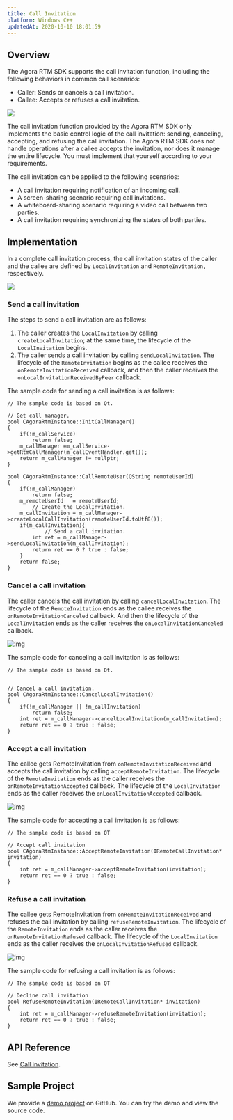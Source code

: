 ```yaml
---
title: Call Invitation
platform: Windows C++
updatedAt: 2020-10-10 18:01:59
---
```

## Overview

The Agora RTM SDK supports the call invitation function, including the following behaviors in common call scenarios:

- Caller: Sends or cancels a call invitation.
- Callee: Accepts or refuses a call invitation.

![](https://web-cdn.agora.io/docs-files/1602314541995)

The call invitation function provided by the Agora RTM SDK only implements the basic control logic of the call invitation: sending, canceling, accepting, and refusing the call invitation. The Agora RTM SDK does not handle operations after a callee accepts the invitation, nor does it manage the entire lifecycle. You must implement that yourself according to your requirements.

The call invitation can be applied to the following scenarios:

- A call invitation requiring notification of an incoming call.
- A screen-sharing scenario requiring call invitations.
- A whiteboard-sharing scenario requiring a video call between two parties.
- A call invitation requiring synchronizing the states of both parties.

## Implementation

In a complete call invitation process, the call invitation states of the caller and the callee are defined by `LocalInvitation` and `RemoteInvitation,` respectively.

![](https://web-cdn.agora.io/docs-files/1602314550083)


### Send a call invitation

The steps to send a call invitation are as follows:

1. The caller creates the `LocalInvitation` by calling `createLocalInvitation`; at the same time, the lifecycle of the `LocalInvitation` begins.
2. The caller sends a call invitation by calling `sendLocalInvitation`. The lifecycle of the `RemoteInvitation` begins as the callee receives the `onRemoteInvitationReceived` callback, and then the caller receives the `onLocalInvitationReceivedByPeer` callback.

The sample code for sending a call invitation is as follows:

```
// The sample code is based on Qt.
 
// Get call manager.
bool CAgoraRtmInstance::InitCallManager()
{
    if(!m_callService)
        return false;
    m_callManager =m_callService->getRtmCallManager(m_callEventHandler.get());
    return m_callManager != nullptr;
}
 
bool CAgoraRtmInstance::CallRemoteUser(QString remoteUserId)
{
    if(!m_callManager)
        return false;
    m_remoteUserId   = remoteUserId;
		// Create the LocalInvitation.
    m_callInvitation = m_callManager->createLocalCallInvitation(remoteUserId.toUtf8());
    if(m_callInvitation){
		    // Send a call invitation.
        int ret = m_callManager->sendLocalInvitation(m_callInvitation);
        return ret == 0 ? true : false;
    }
    return false;
}
```



### Cancel a call invitation

The caller cancels the call invitation by calling `cancelLocalInvitation`. The lifecycle of the `RemoteInvitation` ends as the callee receives the `onRemoteInvitationCanceled` callback. And then the lifecycle of the `LocalInvitation` ends as the caller receives the `onLocalInvitationCanceled` callback.

![img](https://web-cdn.agora.io/docs-files/1598604387439)

The sample code for canceling a call invitation is as follows:

```
// The sample code is based on Qt.
 
 
// Cancel a call invitation.
bool CAgoraRtmInstance::CancelLocalInvitation()
{
    if(!m_callManager || !m_callInvitation)
        return false;
    int ret = m_callManager->cancelLocalInvitation(m_callInvitation);
    return ret == 0 ? true : false;
}
```



### Accept a call invitation

The callee gets RemoteInvitation from `onRemoteInvitationReceived` and accepts the call invitation by calling `acceptRemoteInvitation`. The lifecycle of the `RemoteInvitation` ends as the caller receives the `onRemoteInvitationAccepted` callback. The lifecycle of the `LocalInvitation` ends as the caller receives the `onLocalInvitationAccepted` callback.



![img](https://web-cdn.agora.io/docs-files/1598604394009)

The sample code for accepting a call invitation is as follows:

```
// The sample code is based on QT

// Accept call invitation
bool CAgoraRtmInstance::AcceptRemoteInvitation(IRemoteCallInvitation* invitation)
{
    int ret = m_callManager->acceptRemoteInvitation(invitation);
    return ret == 0 ? true : false;
}
```

###  Refuse a call invitation

The callee gets RemoteInvitation from `onRemoteInvitationReceived` and refuses the call invitation by calling `refuseRemoteInvitation`. The lifecycle of the `RemoteInvitation` ends as the caller receives the `onRemoteInvitationRefused` callback. The lifecycle of the `LocalInvitation` ends as the caller receives the `onLocalInvitationRefused` callback.

![img](https://web-cdn.agora.io/docs-files/1598604400671)

The sample code for refusing a call invitation is as follows:

```
// The sample code is based on QT

// Decline call invitation
bool RefuseRemoteInvitation(IRemoteCallInvitation* invitation)
{
    int ret = m_callManager->refuseRemoteInvitation(invitation);
    return ret == 0 ? true : false;
}
```

##  API Reference

See [Call invitation](https://docs.agora.io/en/Real-time-Messaging/API%20Reference/RTM_cpp/index.html#callinvitation).

## Sample Project

We provide a [demo project](https://github.com/AgoraIO-Usecase/Video-Calling) on GitHub. You can try the demo and view the source code.